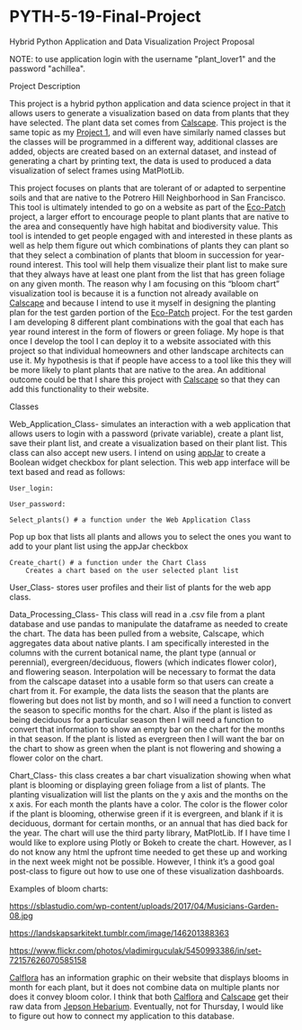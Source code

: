 # PYTH-5-19-Final-Project

Hybrid Python Application and Data Visualization Project Proposal

NOTE: to use application login with the username "plant_lover1" and the password "achillea". 

Project Description

This project is a hybrid python application and data science project in that it allows users to generate a visualization based on data from plants that they have selected. The plant data set comes from [Calscape](https://calscape.org/). This project is the same topic as my [Project 1](https://git.generalassemb.ly/hackerharker/Project01), and will even have similarly named classes but the classes will be programmed in a different way, additional classes are added, objects are created based on an external dataset, and instead of generating a chart by printing text, the data is used to produced a data visualization of select frames using MatPlotLib.

This project focuses on plants that are tolerant of or adapted to serpentine soils and that are native to the Potrero Hill Neighborhood in San Francisco. This tool is ultimately intended to go on a website as part of the [Eco-Patch](https://www.greenbenefit.org/project-blog/2020/7/10/7h2nn73s0ae13hhxm61nwnjdnvkkls) project, a larger effort to encourage people to plant plants that are native to the area and consequently have high habitat and biodiversity value. This tool is intended to get people engaged with and interested in these plants as well as help them figure out which combinations of plants they can plant so that they select a combination of plants that bloom in succession for year-round interest. This tool will help them visualize their plant list to make sure that they always have at least one plant from the list that has green foliage on any given month. The reason why I am focusing on this “bloom chart” visualization tool is because it is a function not already available on [Calscape](https://calscape.org/) and because I intend to use it myself in designing the planting plan for the test garden portion of the [Eco-Patch](https://www.greenbenefit.org/project-blog/2020/7/10/7h2nn73s0ae13hhxm61nwnjdnvkkls) project. For the test garden I am developing 8 different plant combinations with the goal that each has year round interest in the form of flowers or green foliage. My hope is that once I develop the tool I can deploy it to a website associated with this project so that individual homeowners and other landscape architects can use it. My hypothesis is that if people have access to a tool like this they will be more likely to plant plants that are native to the area. An additional outcome could be that I share this project with [Calscape](https://calscape.org/) so that they can add this functionality to their website.

Classes

Web_Application_Class- simulates an interaction with a web application that allows users to login with a password (private variable), create a plant list, save their plant list, and create a visualization based on their plant list. This class can also accept new users. I intend on using [appJar](http://appjar.info/) to create a Boolean widget checkbox for plant selection. This web app interface will be text based and read as follows:
    
    User_login:

    User_password:

    Select_plants() # a function under the Web Application Class
Pop up box that lists all plants and allows you to select the ones you want to add to your plant list using the appJar checkbox

    Create_chart() # a function under the Chart Class
        Creates a chart based on the user selected plant list


User_Class- stores user profiles and their list of plants for the web app class.

Data_Processing_Class- This class will read in a .csv file from a plant database and use pandas to manipulate the dataframe as needed to create the chart. The data has been pulled from a website, Calscape, which aggregates data about native plants. I am specifically interested in the columns with the current botanical name, the plant type (annual or perennial), evergreen/deciduous, flowers (which indicates flower color), and flowering season. Interpolation will be necessary to format the data from the calscape dataset into a usable form so that users can create a chart from it. For example, the data lists the season that the plants are flowering but does not list by month, and so I will need a function to convert the season to specific months for the chart. Also if the plant is listed as being deciduous for a particular season then I will need a function to convert that information to show an empty bar on the chart for the months in that season. If the plant is listed as evergreen then I will want the bar on the chart to show as green when the plant is not flowering and showing a flower color on the chart.

Chart_Class- this class creates a bar chart visualization showing when what plant is blooming or displaying green foliage from a list of plants. The planting visualization will list the plants on the y axis and the months on the x axis. For each month the plants have a color. The color is the flower color if the plant is blooming, otherwise green if it is evergreen, and blank if it is deciduous, dormant for certain months, or an annual that has died back for the year. The chart will use the third party library, MatPlotLib. If I have time I would like to explore using Plotly or Bokeh to create the chart. However, as I do not know any html the upfront time needed to get these up and working in the next week might not be possible. However, I think it’s a good goal post-class to figure out how to use one of these visualization dashboards.

Examples of bloom charts:

https://sblastudio.com/wp-content/uploads/2017/04/Musicians-Garden-08.jpg

https://landskapsarkitekt.tumblr.com/image/146201388363

https://www.flickr.com/photos/vladimirguculak/5450993386/in/set-72157626070585158

[Calflora](https://www.calflora.org/cgi-bin/species_query.cgi?where-calrecnum=61) has an information graphic on their website that displays blooms in month for each plant, but it does not combine data on multiple plants nor does it convey bloom color. I think that both [Calflora](https://www.calflora.org/cgi-bin/species_query.cgi?where-calrecnum=61) and [Calscape](https://calscape.org/)  get their raw data from [Jepson Hebarium](https://ucjeps.berkeley.edu/). Eventually, not for Thursday, I would like to figure out how to connect my application to this database.

